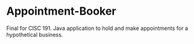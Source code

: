 # Appointment-Booker
Final for CISC 191. Java application to hold and make appointments for a hypothetical business.

